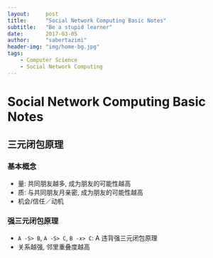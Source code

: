 ```yaml
---
layout:     post
title:      "Social Network Computing Basic Notes"
subtitle:   "Be a stupid learner"
date:       2017-03-05
author:     "sabertazimi"
header-img: "img/home-bg.jpg"
tags:
    - Computer Science
    - Social Network Computing
---
```


# Social Network Computing Basic Notes

## 三元闭包原理

### 基本概念

*   量: 共同朋友越多, 成为朋友的可能性越高
*   质: 与共同朋友月亲密, 成为朋友的可能性越高
*   机会/信任／动机

### 强三元闭包原理

*   `A -S> B`, `A -S> C`, `B -x> C`: A 违背强三元闭包原理
*   关系越强, 邻里重叠度越高
